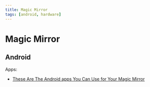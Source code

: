```yaml
---
title: Magic Mirror
tags: [android, hardware]
---
```


# Magic Mirror

## Android 

Apps: 
* [These Are The Android apps You Can Use for Your Magic Mirror](https://www.magicmirrorcentral.com/android-app-magic-mirror/)